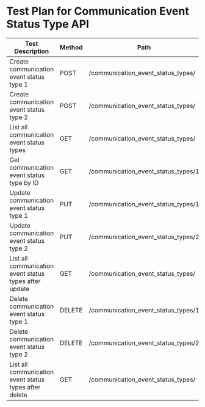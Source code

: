 # Test Plan for Communication Event Status Type API

| Test Description | Method | Path | JWT Bearer | Body Payload | Expected Result |
|------------------|--------|------|------------|--------------|-----------------|
| Create communication event status type 1 | POST | /communication_event_status_types/ | Valid basetype_admin token | `{"description": "Pending"}` | Returns CommunicationEventStatusTypeOut with id, description="Pending", HTTP 200 |
| Create communication event status type 2 | POST | /communication_event_status_types/ | Valid basetype_admin token | `{"description": "Completed"}` | Returns CommunicationEventStatusTypeOut with id, description="Completed", HTTP 200 |
| List all communication event status types | GET | /communication_event_status_types/ | Valid basetype_admin token | None | Returns list of CommunicationEventStatusTypeOut including Pending and Completed, HTTP 200 |
| Get communication event status type by ID | GET | /communication_event_status_types/1 | Valid basetype_admin token | None | Returns CommunicationEventStatusTypeOut with id=1, description="Pending", HTTP 200 |
| Update communication event status type 1 | PUT | /communication_event_status_types/1 | Valid basetype_admin token | `{"description": "Updated Pending"}` | Returns updated CommunicationEventStatusTypeOut with description="Updated Pending", HTTP 200 |
| Update communication event status type 2 | PUT | /communication_event_status_types/2 | Valid basetype_admin token | `{"description": "Updated Completed"}` | Returns updated CommunicationEventStatusTypeOut with description="Updated Completed", HTTP 200 |
| List all communication event status types after update | GET | /communication_event_status_types/ | Valid basetype_admin token | None | Returns list of CommunicationEventStatusTypeOut including Updated Pending and Updated Completed, HTTP 200 |
| Delete communication event status type 1 | DELETE | /communication_event_status_types/1 | Valid basetype_admin token | None | Returns {"message": "Communication event status type deleted"}, HTTP 200 |
| Delete communication event status type 2 | DELETE | /communication_event_status_types/2 | Valid basetype_admin token | None | Returns {"message": "Communication event status type deleted"}, HTTP 200 |
| List all communication event status types after delete | GET | /communication_event_status_types/ | Valid basetype_admin token | None | Returns empty list or remaining CommunicationEventStatusTypeOut, HTTP 200 |